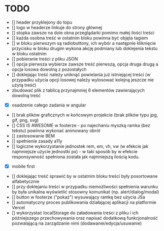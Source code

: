 # TODO

- [] header przyklejony do topu
- [] logo w headerze linkuje do strony głównej
- [] stopka zawsze na dole okna przeglądarki pomimo małej ilości treści
- [] każda osobna treść w ostatnim bloku powinna być objęta tagiem
- [] w bloku pierwszym są radiobuttony, ich wybór a następnie kliknięcie przycisku w bloku drugim wykona akcję podmiany lub doklejenia tekstu w bloku ostatnim
- [] pobieranie treści z pliku JSON
- [] opcja pierwsza wybierze zawsze treść pierwszą, opcja druga drugą a opcja losowa dowolną z pozostałych
- [] doklejając treść należy uniknąć powielania już istniejącej treści (w przypadku użycia opcji losowej należy wylosować kolejną jeszcze nie użytą treść)
- zbudować plik z tablicą przynajmniej 6 elementów zawierających dowolną treść
- [x] osadzenie całego zadania w angular
- [] brak plików graficznych w końcowym projekcie (brak plików typu jpg, gif, png, svg)
- [] CSS IS AWESOME w footerze - po najechaniu myszką ramka (bez tekstu) powinna wykonać animowany obrót
- [] zastosowanie BEM
- [] spełnienie zasady a11y
- [] logiczne wykorzystanie jednostek rem, em, vh, vw (w efekcie jak najmniejsze użycie jednostki px) - w taki sposób by w efekcie responsywność spełniona została jak najmniejszą ilością kodu.
- [x] mobile first
- [] doklejając treść sprawić by w ostatnim bloku treści były posortowane alfabetycznie
- [] przy doklejaniu treści w przypadku niemożliwości spełnienia warunku by była unikalna wyświetlić stosowny komunikat (np. alert/dialog/modal)
- [] button w footerze ("pokaż") wysuwający ramkę bez użycia JSa
- [] automatyczny proces publikowania działającej aplikacji na platformie Vercel
- [] wykorzystać localStorage do załadowania treści z pliku i ich późniejszego przechowywania oraz napisać dodatkową funkcjonalność pozwalającą na zarządzanie nimi (dodawanie/edycja/usuwanie)
